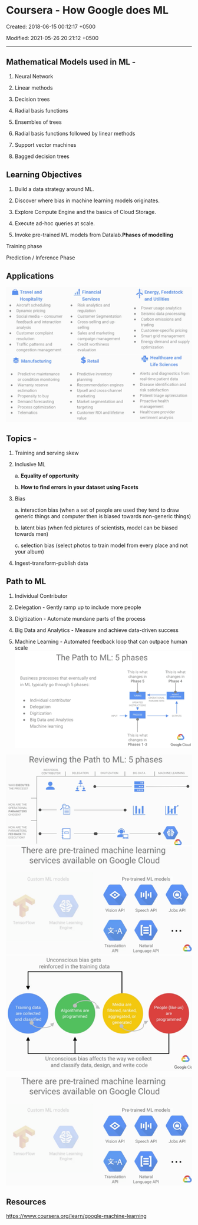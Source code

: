 # Coursera - How Google does ML

Created: 2018-06-15 00:12:17 +0500

Modified: 2021-05-26 20:21:12 +0500

---

## Mathematical Models used in ML -

1.  Neural Network

2.  Linear methods

3.  Decision trees

4.  Radial basis functions

5.  Ensembles of trees

6.  Radial basis functions followed by linear methods

7.  Support vector machines

8.  Bagged decision trees
## Learning Objectives

1.  Build a data strategy around ML.

2.  Discover where bias in machine learning models originates.

3.  Explore Compute Engine and the basics of Cloud Storage.

4.  Execute ad-hoc queries at scale.

5.  Invoke pre-trained ML models from Datalab.**Phases of modelling**

Training phase

Prediction / Inference Phase
## Applications

![image](media/Coursera---How-Google-does-ML-image1.png)
![image](media/Coursera---How-Google-does-ML-image2.png)
## Topics -

1.  Training and serving skew

2.  Inclusive ML

    a.  **Equality of opportunity**

    b.  **How to find errors in your dataset using Facets**

3.  Bias

    a.  interaction bias (when a set of people are used they tend to draw generic things and computer then is biased towards non-generic things)

    b.  latent bias (when fed pictures of scientists, model can be biased towards men)

    c.  selection bias (select photos to train model from every place and not your album)

4.  Ingest-transform-publish data
## Path to ML

1.  Individual Contributor

2.  Delegation - Gently ramp up to include more people

3.  Digitization - Automate mundane parts of the process

4.  Big Data and Analytics - Measure and achieve data-driven success

5.  Machine Learning - Automated feedback loop that can outpace human scale
![image](media/Coursera---How-Google-does-ML-image3.png)

![image](media/Coursera---How-Google-does-ML-image4.png)
![image](media/Coursera---How-Google-does-ML-image5.png)
![image](media/Coursera---How-Google-does-ML-image6.png)

![](media/Coursera---How-Google-does-ML-image5.png)
## Resources

<https://www.coursera.org/learn/google-machine-learning>
